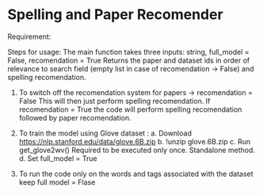 # Spelling and Paper Recomender

Requirement:

Steps for usage:
The main function takes three inputs: 
string, full_model = False, recomendation = True
Returns the paper and dataset ids in order of relevance to search field (empty list in case of recomendation -> False) and spelling recomendation.
1. To switch off the recomendation system for papers -> recomendation = False
   This will then just perform spelling recomendation. If recomendation = True the code will perform spelling recomendation followed by paper recomendation.

2. To train the model using Glove dataset :
   a. Download https://nlp.stanford.edu/data/glove.6B.zip 
   b. !unzip glove.6B.zip
   c. Run get_glove2wv() Required to be executed only once. Standalone method.
   d. Set full_model = True

3. To run the code only on the words and tags associated with the dataset keep full model = Flase
